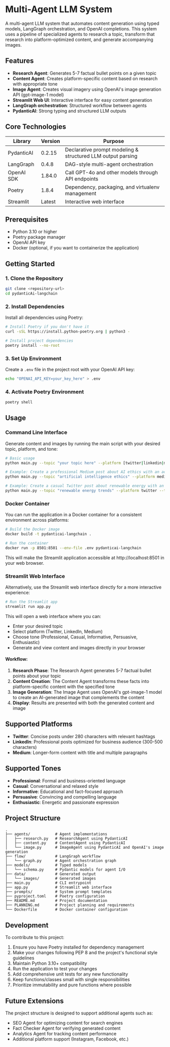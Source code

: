 # Multi-Agent LLM System

A multi-agent LLM system that automates content generation using typed models, LangGraph orchestration, and OpenAI completions. This system uses a pipeline of specialized agents to research a topic, transform that research into platform-optimized content, and generate accompanying images.

## Features

- **Research Agent**: Generates 5-7 factual bullet points on a given topic
- **Content Agent**: Creates platform-specific content based on research with appropriate tone
- **Image Agent**: Creates visual imagery using OpenAI's image generation API (gpt-image-1 model)
- **Streamlit Web UI**: Interactive interface for easy content generation
- **LangGraph orchestration**: Structured workflow between agents
- **PydanticAI**: Strong typing and structured LLM outputs

## Core Technologies

| Library        | Version     | Purpose                                                           |
|----------------|-------------|-------------------------------------------------------------------|
| PydanticAI     | 0.2.15      | Declarative prompt modeling & structured LLM output parsing       |
| LangGraph      | 0.4.8       | DAG-style multi-agent orchestration                              |
| OpenAI SDK     | 1.84.0      | Call GPT-4o and other models through API endpoints               |
| Poetry         | 1.8.4       | Dependency, packaging, and virtualenv management                 |
| Streamlit      | Latest      | Interactive web interface                                        |

## Prerequisites

- Python 3.10 or higher
- Poetry package manager
- OpenAI API key
- Docker (optional, if you want to containerize the application)

## Getting Started

### 1. Clone the Repository

```bash
git clone <repository-url>
cd pydanticAi-langchain
```

### 2. Install Dependencies

Install all dependencies using Poetry:

```bash
# Install Poetry if you don't have it
curl -sSL https://install.python-poetry.org | python3 -

# Install project dependencies
poetry install --no-root
```

### 3. Set Up Environment

Create a `.env` file in the project root with your OpenAI API key:

```bash
echo "OPENAI_API_KEY=your_key_here" > .env
```

### 4. Activate Poetry Environment

```bash
poetry shell
```

## Usage

### Command Line Interface

Generate content and images by running the main script with your desired topic, platform, and tone:

```bash
# Basic usage
python main.py --topic "your topic here" --platform [twitter|linkedin|medium] --tone [professional|casual|informative|persuasive|enthusiastic]

# Example: Create a professional Medium post about AI ethics with an accompanying image
python main.py --topic "artificial intelligence ethics" --platform medium --tone professional

# Example: Create a casual Twitter post about renewable energy with an accompanying image
python main.py --topic "renewable energy trends" --platform twitter --tone casual
```

### Docker Container

You can run the application in a Docker container for a consistent environment across platforms:

```bash
# Build the Docker image
docker build -t pydanticai-langchain .

# Run the container
docker run -p 8501:8501 --env-file .env pydanticai-langchain
```

This will make the Streamlit application accessible at http://localhost:8501 in your web browser.

### Streamlit Web Interface

Alternatively, use the Streamlit web interface directly for a more interactive experience:

```bash
# Run the Streamlit app
streamlit run app.py
```

This will open a web interface where you can:
- Enter your desired topic
- Select platform (Twitter, LinkedIn, Medium)
- Choose tone (Professional, Casual, Informative, Persuasive, Enthusiastic)
- Generate and view content and images directly in your browser

#### Workflow:

1. **Research Phase**: The Research Agent generates 5-7 factual bullet points about your topic
2. **Content Creation**: The Content Agent transforms these facts into platform-specific content with the specified tone
3. **Image Generation**: The Image Agent uses OpenAI's gpt-image-1 model to create an AI-generated image that complements the content
4. **Display**: Results are presented with both the generated content and image

## Supported Platforms

- **Twitter**: Concise posts under 280 characters with relevant hashtags
- **LinkedIn**: Professional posts optimized for business audience (300-500 characters)
- **Medium**: Longer-form content with title and multiple paragraphs

## Supported Tones

- **Professional**: Formal and business-oriented language
- **Casual**: Conversational and relaxed style
- **Informative**: Educational and fact-focused approach
- **Persuasive**: Convincing and compelling language
- **Enthusiastic**: Energetic and passionate expression

## Project Structure

```
.
├── agents/           # Agent implementations
│   ├── research.py   # ResearchAgent using PydanticAI
│   ├── content.py    # ContentAgent using PydanticAI
│   └── image.py      # ImageAgent using PydanticAI and OpenAI's image generation
├── flow/             # LangGraph workflow
│   └── graph.py      # Agent orchestration graph
├── models/           # Typed models
│   └── schema.py     # Pydantic models for agent I/O
├── data/             # Generated output
│   └── images/       # Generated images
├── main.py           # CLI entrypoint
├── app.py            # Streamlit web interface
├── prompts/          # System prompt templates
├── pyproject.toml    # Poetry configuration
├── README.md         # Project documentation
├── PLANNING.md       # Project planning and requirements
└── Dockerfile        # Docker container configuration
```

## Development

To contribute to this project:

1. Ensure you have Poetry installed for dependency management
2. Make your changes following PEP 8 and the project's functional style guidelines
3. Maintain Python 3.10+ compatibility
4. Run the application to test your changes
5. Add comprehensive unit tests for any new functionality
6. Keep functions/classes small with single responsibilities
7. Prioritize immutability and pure functions where possible

## Future Extensions

The project structure is designed to support additional agents such as:
- SEO Agent for optimizing content for search engines
- Fact Checker Agent for verifying generated content
- Analytics Agent for tracking content performance
- Additional platform support (Instagram, Facebook, etc.)
